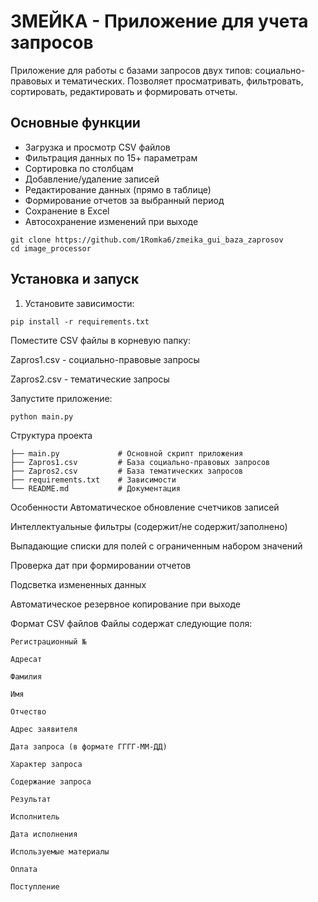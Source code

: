 # ЗМЕЙКА - Приложение для учета запросов

Приложение для работы с базами запросов двух типов: социально-правовых и тематических. Позволяет просматривать, фильтровать, сортировать, редактировать и формировать отчеты.

## Основные функции
- Загрузка и просмотр CSV файлов
- Фильтрация данных по 15+ параметрам
- Сортировка по столбцам
- Добавление/удаление записей
- Редактирование данных (прямо в таблице)
- Формирование отчетов за выбранный период
- Сохранение в Excel
- Автосохранение изменений при выходе


```
git clone https://github.com/1Romka6/zmeika_gui_baza_zaprosov
cd image_processor
```
## Установка и запуск
1. Установите зависимости:
```
pip install -r requirements.txt
```
Поместите CSV файлы в корневую папку:

Zapros1.csv - социально-правовые запросы

Zapros2.csv - тематические запросы

Запустите приложение:

```
python main.py
```

Структура проекта
```
├── main.py             # Основной скрипт приложения
├── Zapros1.csv         # База социально-правовых запросов
├── Zapros2.csv         # База тематических запросов
├── requirements.txt    # Зависимости
└── README.md           # Документация
```
Особенности
Автоматическое обновление счетчиков записей

Интеллектуальные фильтры (содержит/не содержит/заполнено)

Выпадающие списки для полей с ограниченным набором значений

Проверка дат при формировании отчетов

Подсветка измененных данных

Автоматическое резервное копирование при выходе

Формат CSV файлов
Файлы содержат следующие поля:
```
Регистрационный №

Адресат

Фамилия

Имя

Отчество

Адрес заявителя

Дата запроса (в формате ГГГГ-ММ-ДД)

Характер запроса

Содержание запроса

Результат

Исполнитель

Дата исполнения

Используемые материалы

Оплата

Поступление
```
